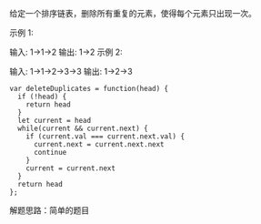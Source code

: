 给定一个排序链表，删除所有重复的元素，使得每个元素只出现一次。

示例 1:

输入: 1->1->2
输出: 1->2
示例 2:

输入: 1->1->2->3->3
输出: 1->2->3

```
var deleteDuplicates = function(head) {
  if (!head) {
    return head
  }
  let current = head
  while(current && current.next) {
    if (current.val === current.next.val) {
      current.next = current.next.next
      continue
    }
    current = current.next
  }
  return head
};
```

解题思路：简单的题目